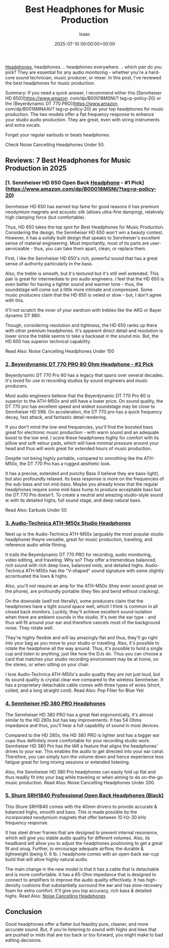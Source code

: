 ﻿---
title: Best Headphones for Music Production
description: Headphones, headphones...headphones everywhere...which pair do you pick? They are essential for any audio monitoring - whether you're a hard-core sound...
slug: /best-headphones-for-music-production/
date: 2025-07-10 00:00:00+00:00
lastmod: 2025-07-10 00:00:00+03:00
author: Isaac
categories:
- Headphones
tags:
- headphones
- best
- headphone
layout: post
---

[Headphones](https://pestpolicy.com/best-dj-headphones/), headphones. .. headphones everywhere. .. which pair do you pick? They are essential for any audio monitoring - whether you're a hard-core sound technician, music producer, or mixer. In this post, I've reviewed the best headphones for music production.

Summary: If you need a quick answer, I recommend either this [Sennheiser HD 650](https://www.amazon. com/dp/B00018MSNI/? tag=p-policy-20) or the [Beyerdynamic DT 770 PRO](https://www.amazon. com/dp/B0016MNAAI/? tag=p-policy-20) as your top headphones for music production. The two models offer a flat frequency response to enhance your studio audio production. They are great, even with string instruments and extra vocals.

Forget your regular earbuds or beats headphones.

Check Noise Cancelling Headphones Under 50.

##  Reviews: 7 Best Headphones for Music Production in 2025

###  [1. Sennheiser HD 650 Open Back [Headphone](https://pestpolicy.com/best-headphones-for-guitar-amps/) - #1 Pick](https://www.amazon.com/dp/B00018MSNI/?tag=p-policy-20)

Sennheiser HD 650 has earned top fame for good reasons it has premium neodymium magnets and acoustic silk (allows ultra-fine damping), relatively high clamping force (but comfortable).

Thus, HD 650 takes the top spot for Best Headphones for Music Production. Considering the design, the Sennheiser HD 650 won't win a beauty contest. However, it has a solidly built design that speaks to Sennheiser's excellent sense of material engineering. Most importantly, most of its parts are user-serviceable - thus, you can take them apart, clean, or replace them.

First, I like the Sennheiser HD 650's rich, powerful sound that has a great sense of authority particularly in the bass.

Also, the treble is smooth, but it's textured but it's still well extended. This pair is great for intermediate to pro audio engineers. I feel that the HD 650 is even better for having a tighter sound and warmer tone - thus, the soundstage will come out a little more intimate and compressed. Some music producers claim that the HD 650 is veiled or slow - but, I don't agree with this.

It'll not scratch the inner of your eardrum with trebles like the AKG or Bayer dynamic DT 880.

Though, considering resolution and tightness, the HD 650 ranks up there with other premium headphones. It's apparent direct detail and resolution is lower since the treble seems to take a backseat in the sound mix. But, the HD 650 has superior technical capability.

Read Also: Noise Cancelling Headphones Under 150

###  [2. Beyerdynamic DT 770 PRO 80 Ohm Headphone - #2 Pick](https://www.amazon.com/dp/B0016MNAAI/?tag=p-policy-20)

Beyerdynamic DT 770 Pro 80 has a legacy that spans over several decades. It's loved for use in recording studios by sound engineers and music producers.

Most audio engineers believe that the Beyerdynamic DT 770 Pro 80 is superior to the ATH-M50x and still have a lower price. On sound quality, the DT 770 pro has excellent speed and widest soundstage may be close to Sennheiser HD 598. On acceleration, the DT 770 pro has a quick frequency decay, fast attack, and fantastic detail rendering.

If you don't mind the low-end frequencies, you'll find the boosted bass great for electronic music production - with warm sound and an adequate boost to the low end. I score these headphones highly for comfort with its pillow and soft velour pads, which will have minimal pressure around your head and thus will work great for extended hours of music production.

Despite not being highly portable, compared to smoothing like the ATH-M50x, the DT 770 Pro has a rugged aesthetic look.

It has a precise, extended and punchy Bass (I believe they are bass-light), but also profoundly relaxed. Its bass response is more on the frequencies of the sub-bass and not mid-bass. Maybe you already know that the regular headphones require some mid-bass hump to produce acceptable bass but the DT 770 Pro doesn't. To create a neutral and amazing studio-style sound w with its detailed highs, full sound stage, and deep natural bass.

Read Also: Earbuds Under 50

###  [3. Audio-Technica ATH-M50x Studio Headphones](https://www.amazon.com/dp/B00HVLUR86/?tag=p-policy-20)

Next up is the Audio-Technica ATH-M50x (arguably the most popular studio headphone) theyre versatile, great for music production, traveling, and reference audio while filming.

It trails the Beyerdynamic DT 770 PRO for recording, audio monitoring, video editing, and traveling. Why so? They offer a tremendous balanced, rich sound with rich deep lows, balanced mids, and detailed highs. Audio-Technica ATH-M50x has the "V-shaped" sound signature with some slightly accentuated the lows & highs.

Also, you'll not require an amp for the ATH-M50x (they even sound great on the phone), are profoundly portable (they flex and bend without cracking).

On the downside (well not literally), some producers claim that the headphones have a tight sound space well, which I think is common in all closed back monitors. Luckily, they'll achieve excellent sound isolation when there are ambient sounds in the studio. It's over the ear type - and thus will fit around your ear and therefore cancels most of the background noise. They rotate well.

They're highly flexible and will lay amazingly flat and thus, they'll go right into your bag as you move to your studio or traveling. Also, it's possible to rotate the headphone all the way around. Thus, it's possible to hold a single cup and listen to anything, just like how the DJs do. Thus you can choose a card that matches your studio recording environment may be at home, on the stereo, or when sitting on your chair.

I love Audio-Technica ATH-M50x's audio quality they are not just loud, but its sound quality is crystal clear eve compared to the wireless Sennheiser. It has a proprietary detachable cable comes with three types of wires (short, coiled, and a long straight cord). Read Also: Pop Filter for Blue Yeti

###  [4. Sennheiser HD 380 PRO Headphones](https://www.amazon.com/dp/B001UE6I0G/?tag=p-policy-20)

The Sennheiser HD 380 PRO has a great feel ergonomically, it's almost similar to the HD 280s but has key improvements. It has 54 Ohms impedance and thus, you'll hear a full capability of sound in most devices.

Compared to the HD 280s, the HD 380 PRO is lighter and has a bigger ear cups thus definitely more comfortable for your recording studio work. Sennheiser HD 380 Pro has the IAR a feature that aligns the headphones' drives to your ear. This enables the audio to get directed into your ear canal. Therefore, you can simply turn the volume down and hence experience less fatigue great for long mixing sessions or extended listening.

Also, the Sennheiser HD 380 Pro headphones can easily fold up flat and thus readily fit into your bag while traveling or when aiming to do on-the-go music production. Read Also: Noise Cancelling Headphones Under 200.

###  [5. Shure SRH1840 Professional Open Back Headphones (Black)](https://www.amazon.com/dp/B0073A4FM4/?tag=p-policy-20)

This Shure SRH1840 comes with the 40mm drivers to provide accurate & balanced highs, smooth and bass. This is made possible by the incorporated neodymium magnets that offer between 10 Hz-30 kHz frequency response.

It has steel driver frames that are designed to prevent internal resonance, which will give you stable audio quality for different volumes. Also, its headband will allow you to adjust the headphones positioning to get a great fit and snug. Further, to encourage adequate airflow, the durable & lightweight (being 0. 6 lb. ) headphone comes with an open-back ear-cup build that will allow highly natural audio.

The main change in the new model is that it has a cable that is detachable and is more comfortable. It has a 65-Ohm impedance that is designed to connect to amplifiers to improve the audio quality effectively. It has high-density cushions that substantially surround the ear and has slow-recovery foam for extra comfort. It'll give you top accuracy, rich bass & detailed highs. Read Also: [Noise Cancelling Headphones](https://pestpolicy.com/best-noise-cancelling-headphones/)

##  Conclusion

Good headphones offer a flatter but feasibly pure, cleaner, and more accurate sound. But, if you're listening to sound with highs and lows that are pushed or mids that are too back or too forward, you might make to bad editing decisions.

